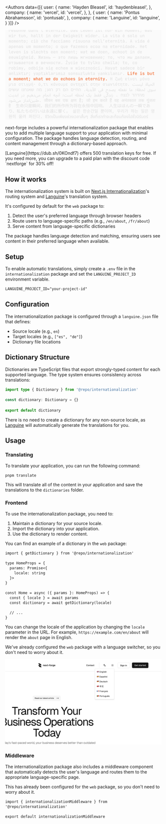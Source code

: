 <Authors data={[{
user: {
name: 'Hayden Bleasel',
id: 'haydenbleasel',
},
company: {
name: 'vercel',
id: 'vercel',
},
}, {
user: {
name: 'Pontus Abrahamsson',
id: 'pontusab',
},
company: {
name: 'Languine',
id: 'languine',
}
}]} />

![./images/internationalization.png](./images/internationalization.png)

next-forge includes a powerful internationalization package that enables you to add multiple language support to your application with minimal configuration. The package handles language detection, routing, and content management through a dictionary-based approach.

<Tip>
  [Languine](https://dub.sh/0KOndf7) offers 500 translation keys for free. If you need more, you can upgrade to a paid plan with the discount code `nextforge` for 30% off!
</Tip>

## How it works

The internationalization system is built on [Next.js Internationalization](https://nextjs.org/docs/app/building-your-application/routing/internationalization)'s routing system and [Languine](https://dub.sh/0KOndf7)'s translation system.

It's configured by default for the `web` package to:

1. Detect the user's preferred language through browser headers
2. Route users to language-specific paths (e.g., `/en/about`, `/fr/about`)
3. Serve content from language-specific dictionaries

The package handles language detection and matching, ensuring users see content in their preferred language when available.

## Setup

To enable automatic translations, simply create a `.env` file in the `internationalization` package and set the `LANGUINE_PROJECT_ID` environment variable.

```txt title=".env"
LANGUINE_PROJECT_ID="your-project-id"
```

## Configuration

The internationalization package is configured through a `languine.json` file that defines:

- Source locale (e.g., `en`)
- Target locales (e.g., `["es", "de"]`)
- Dictionary file locations

## Dictionary Structure

Dictionaries are TypeScript files that export strongly-typed content for each supported language. The type system ensures consistency across translations:

```ts title="packages/internationalization/dictionaries/[locale].ts"
import type { Dictionary } from '@repo/internationalization'

const dictionary: Dictionary = {}

export default dictionary
```

There is no need to create a dictionary for any non-source locale, as [Languine](https://dub.sh/0KOndf7) will automatically generate the translations for you.

## Usage

### Translating

To translate your application, you can run the following command:

```bash title="Terminal"
pnpm translate
```

This will translate all of the content in your application and save the translations to the `dictionaries` folder.

### Frontend

To use the internationalization package, you need to:

1. Maintain a dictionary for your source locale.
2. Import the dictionary into your application.
3. Use the dictionary to render content.

You can find an example of a dictionary in the `web` package:

```tsx title="apps/web/app/page.tsx"
import { getDictionary } from '@repo/internationalization'

type HomeProps = {
  params: Promise<{
    locale: string
  }>
}

const Home = async ({ params }: HomeProps) => {
  const { locale } = await params
  const dictionary = await getDictionary(locale)

  // ...
}
```

You can change the locale of the application by changing the `locale` parameter in the URL. For example, `https://example.com/en/about` will render the `about` page in English.

We've already configured the `web` package with a language switcher, so you don't need to worry about it.

![./images/language-switcher.png](./images/language-switcher.png)

### Middleware

The internationalization package also includes a middleware component that automatically detects the user's language and routes them to the appropriate language-specific page.

This has already been configured for the `web` package, so you don't need to worry about it.

```tsx title="apps/web/middleware.ts"
import { internationalizationMiddleware } from '@repo/internationalization'

export default internationalizationMiddleware
```
